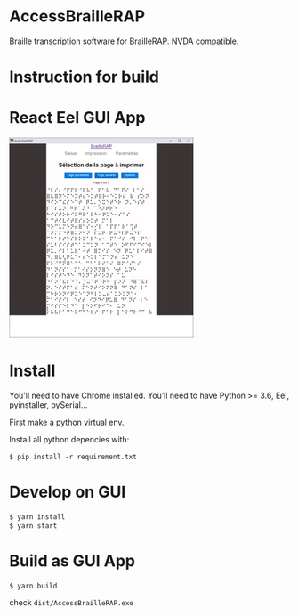 # AccessBrailleRAP
Braille transcription software for BrailleRAP. NVDA compatible.


Instruction for build
=====================

# React Eel GUI App

![](./screenshot.jpg)

Install
=======

You'll need to have Chrome installed.
You’ll need to have Python >= 3.6, Eel, pyinstaller, pySerial...

First make a python virtual env.

Install all python depencies with:
```
$ pip install -r requirement.txt 
```

Develop on GUI
==============

```
$ yarn install
$ yarn start
```

Build as GUI App
================

```
$ yarn build
```

check `dist/AccessBrailleRAP.exe`


